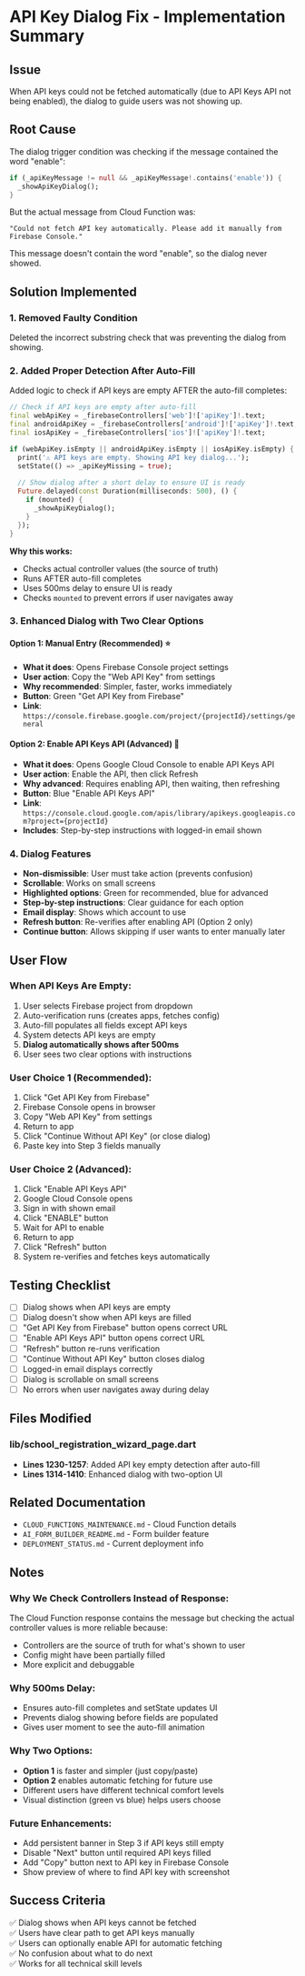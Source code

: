 # API Key Dialog Fix - Implementation Summary

## Issue
When API keys could not be fetched automatically (due to API Keys API not being enabled), the dialog to guide users was not showing up.

## Root Cause
The dialog trigger condition was checking if the message contained the word "enable":
```dart
if (_apiKeyMessage != null && _apiKeyMessage!.contains('enable')) {
  _showApiKeyDialog();
}
```

But the actual message from Cloud Function was:
```
"Could not fetch API key automatically. Please add it manually from Firebase Console."
```

This message doesn't contain the word "enable", so the dialog never showed.

## Solution Implemented

### 1. Removed Faulty Condition
Deleted the incorrect substring check that was preventing the dialog from showing.

### 2. Added Proper Detection After Auto-Fill
Added logic to check if API keys are empty AFTER the auto-fill completes:

```dart
// Check if API keys are empty after auto-fill
final webApiKey = _firebaseControllers['web']!['apiKey']!.text;
final androidApiKey = _firebaseControllers['android']!['apiKey']!.text;
final iosApiKey = _firebaseControllers['ios']!['apiKey']!.text;

if (webApiKey.isEmpty || androidApiKey.isEmpty || iosApiKey.isEmpty) {
  print('⚠️ API keys are empty. Showing API key dialog...');
  setState(() => _apiKeyMissing = true);
  
  // Show dialog after a short delay to ensure UI is ready
  Future.delayed(const Duration(milliseconds: 500), () {
    if (mounted) {
      _showApiKeyDialog();
    }
  });
}
```

**Why this works:**
- Checks actual controller values (the source of truth)
- Runs AFTER auto-fill completes
- Uses 500ms delay to ensure UI is ready
- Checks `mounted` to prevent errors if user navigates away

### 3. Enhanced Dialog with Two Clear Options

#### Option 1: Manual Entry (Recommended) ⭐
- **What it does**: Opens Firebase Console project settings
- **User action**: Copy the "Web API Key" from settings
- **Why recommended**: Simpler, faster, works immediately
- **Button**: Green "Get API Key from Firebase"
- **Link**: `https://console.firebase.google.com/project/{projectId}/settings/general`

#### Option 2: Enable API Keys API (Advanced) 🔧
- **What it does**: Opens Google Cloud Console to enable API Keys API
- **User action**: Enable the API, then click Refresh
- **Why advanced**: Requires enabling API, then waiting, then refreshing
- **Button**: Blue "Enable API Keys API"
- **Link**: `https://console.cloud.google.com/apis/library/apikeys.googleapis.com?project={projectId}`
- **Includes**: Step-by-step instructions with logged-in email shown

### 4. Dialog Features
- **Non-dismissible**: User must take action (prevents confusion)
- **Scrollable**: Works on small screens
- **Highlighted options**: Green for recommended, blue for advanced
- **Step-by-step instructions**: Clear guidance for each option
- **Email display**: Shows which account to use
- **Refresh button**: Re-verifies after enabling API (Option 2 only)
- **Continue button**: Allows skipping if user wants to enter manually later

## User Flow

### When API Keys Are Empty:
1. User selects Firebase project from dropdown
2. Auto-verification runs (creates apps, fetches config)
3. Auto-fill populates all fields except API keys
4. System detects API keys are empty
5. **Dialog automatically shows after 500ms**
6. User sees two clear options with instructions

### User Choice 1 (Recommended):
1. Click "Get API Key from Firebase"
2. Firebase Console opens in browser
3. Copy "Web API Key" from settings
4. Return to app
5. Click "Continue Without API Key" (or close dialog)
6. Paste key into Step 3 fields manually

### User Choice 2 (Advanced):
1. Click "Enable API Keys API"
2. Google Cloud Console opens
3. Sign in with shown email
4. Click "ENABLE" button
5. Wait for API to enable
6. Return to app
7. Click "Refresh" button
8. System re-verifies and fetches keys automatically

## Testing Checklist

- [ ] Dialog shows when API keys are empty
- [ ] Dialog doesn't show when API keys are filled
- [ ] "Get API Key from Firebase" button opens correct URL
- [ ] "Enable API Keys API" button opens correct URL
- [ ] "Refresh" button re-runs verification
- [ ] "Continue Without API Key" button closes dialog
- [ ] Logged-in email displays correctly
- [ ] Dialog is scrollable on small screens
- [ ] No errors when user navigates away during delay

## Files Modified

### lib/school_registration_wizard_page.dart
- **Lines 1230-1257**: Added API key empty detection after auto-fill
- **Lines 1314-1410**: Enhanced dialog with two-option UI

## Related Documentation
- `CLOUD_FUNCTIONS_MAINTENANCE.md` - Cloud Function details
- `AI_FORM_BUILDER_README.md` - Form builder feature
- `DEPLOYMENT_STATUS.md` - Current deployment info

## Notes

### Why We Check Controllers Instead of Response:
The Cloud Function response contains the message but checking the actual controller values is more reliable because:
- Controllers are the source of truth for what's shown to user
- Config might have been partially filled
- More explicit and debuggable

### Why 500ms Delay:
- Ensures auto-fill completes and setState updates UI
- Prevents dialog showing before fields are populated
- Gives user moment to see the auto-fill animation

### Why Two Options:
- **Option 1** is faster and simpler (just copy/paste)
- **Option 2** enables automatic fetching for future use
- Different users have different technical comfort levels
- Visual distinction (green vs blue) helps users choose

### Future Enhancements:
- Add persistent banner in Step 3 if API keys still empty
- Disable "Next" button until required API keys filled
- Add "Copy" button next to API key in Firebase Console
- Show preview of where to find API key with screenshot

## Success Criteria
✅ Dialog shows when API keys cannot be fetched  
✅ Users have clear path to get API keys manually  
✅ Users can optionally enable API for automatic fetching  
✅ No confusion about what to do next  
✅ Works for all technical skill levels  
